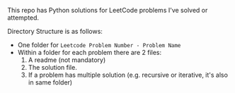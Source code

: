 This repo has Python solutions for LeetCode problems I've solved or attempted. 

Directory Structure is as follows:
- One folder for `Leetcode Problem Number - Problem Name`
- Within a folder for each problem there are 2 files: 
    1. A readme (not mandatory)
    2. The solution file.
    3. If a problem has multiple solution (e.g. recursive or iterative, it's also in same folder)

